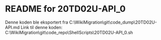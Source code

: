 # README for 20TD02U-API_0
Denne koden ble eksportert fra C:\WikiMigration\git\code_dump\20TD02U-API.md
Link til denne koden: C:\WikiMigration\git\code_repo\ShellScripts\20TD02U-API_0.sh
